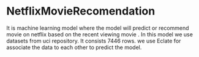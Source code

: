 # NetflixMovieRecomendation

It is machine learning model where the model will predict or recommend movie on netflix based on the recent viewing movie .
In this model we use datasets from uci repository. It consists 7446 rows.
we use Eclate for associate the data to each other to predict the model.
